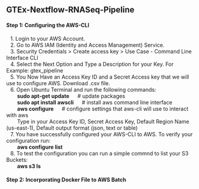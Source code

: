 ## GTEx-Nextflow-RNASeq-Pipeline


#### Step 1: Configuring the AWS-CLI
&ensp; 1. Login to your AWS Account.  \
&ensp; 2. Go to AWS IAM (Identity and Access Management) Service. \
&ensp; 3. Security Credentials > Create access key > Use Case - Command Line Interface CLI \
&ensp; 4. Select the Next Option and Type a Description for your Key. For Example: gtex_pipeline \
&ensp; 5. You Now Have an Access Key ID and a Secret Access key that we will use to configure AWS. Download .csv file. \
&ensp; 6. Open Ubuntu Terminal and run the following commands: \
&emsp;	&ensp;	**sudo apt-get update**        &emsp; # update packages \
&emsp; &ensp;   **sudo apt install awscli**    &emsp; # install aws command line interface \
&emsp; &ensp;   **aws configure**              &emsp; # configure settings that aws-cli will use to interact with aws  \
&emsp; &ensp;  Type in your Access Key ID, Secret Access Key, Default Region Name (us-east-1), Default output format (json, text or table) \
&ensp; 7. You have successfully configured your AWS-CLI to AWS. To verify your configuration run: \
&emsp; &ensp;   **aws configure list** \
&ensp; 8. To test the configuration you can run a simple commnd to list your S3 Buckets: \
&emsp; &ensp;   **aws s3 ls**

#### Step 2: Incorporating Docker File to AWS Batch 
    
